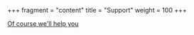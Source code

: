 +++
fragment = "content"
title = "Support"
weight = 100
+++

[Of course we'll help you](https://eclipsesource.com/services/developer-support/)
